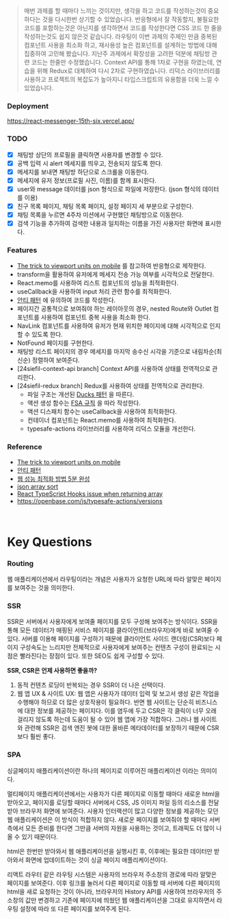 > 매번 과제를 할 때마다 느끼는 것이지만, 생각을 하고 코드를 작성하는것이 중요하다는 것을 다시한번 상기할 수 있었습니다. 반응형에서 잘 작동할지, 불필요한 코드를 포함하는것은 아닌지를 생각하면서 코드를 작성한다면 CSS 코드 한 줄을 작성하는것도 쉽지 않은것 같습니다. 라우팅이 이번 과제의 주제인 만큼 중복된 컴포넌트 사용을 최소화 하고, 재사용성 높은 컴포넌트를 설계하는 방법에 대해 집중하여 고민해 봤습니다. 지난주 과제에서 확장성을 고려한 덕분에 채팅방 관련 코드는 한줄만 수정했습니다. Context API를 통해 1차로 구현을 하였는데, 연습을 위해 Redux로 대체하여 다시 2차로 구현하였습니다. 리덕스 라이브러리를 사용하고 프로젝트의 복잡도가 높아지니 타입스크립트의 유용함을 더욱 느낄 수 있었습니다.

### Deployment

https://react-messenger-15th-six.vercel.app/

### TODO

- [x] 채팅방 상단의 프로필을 클릭하면 사용자를 변경할 수 있다.
- [x] 공백 입력 시 alert 메세지를 띄우고, 전송되지 않도록 한다.
- [x] 메세지를 보내면 채팅방 하단으로 스크롤을 이동한다.
- [x] 메세지에 유저 정보(프로필 사진, 이름)를 함께 표시한다.
- [x] user와 message 데이터를 json 형식으로 파일에 저장한다. (json 형식의 데이터를 이용)
- [x] 친구 목록 페이지, 채팅 목록 페이지, 설정 페이지 세 부분으로 구성한다.
- [x] 채팅 목록을 누르면 4주차 미션에서 구현했던 채팅방으로 이동한다.
- [x] 검색 기능을 추가하여 검색한 내용과 일치하는 이름을 가진 사용자만 화면에 표시한다.

### Features

- [The trick to viewport units on mobile](https://css-tricks.com/the-trick-to-viewport-units-on-mobile/) 를 참고하여 반응형으로 제작한다.
- transform을 활용하여 유저에게 메세지 전송 가능 여부를 시각적으로 전달한다.
- React.memo를 사용하여 리스트 컴포넌트의 성능을 최적화한다.
- useCallback을 사용하여 input 처리 관련 함수를 최적화한다.
- [안티 패턴](https://ui.toast.com/fe-guide/ko_ANTI-PATTERN) 에 유의하여 코드를 작성한다. 
- 페이지간 공통적으로 보여줘야 하는 레이아웃의 경우, nested Route와 Outlet 컴포넌트를 사용하여 컴포넌트 중복 사용을 최소화 한다.
- NavLink 컴포넌트를 사용하여 유저가 현재 위치한 페이지에 대해 시각적으로 인지할 수 있도록 한다.
- NotFound 페이지를 구현한다.
- 채팅방 리스트 페이지의 경우 메세지를 마지막 송수신 시각을 기준으로 내림차순(최신순) 정렬하여 보여준다.
- [24siefil-context-api branch] Context API를 사용하여 상태를 전역적으로 관리한다. 
- [24siefil-redux branch] Redux를 사용하여 상태를 전역적으로 관리한다.
  - 파일 구조는 개선된 [Ducks 패턴](https://github.com/erikras/ducks-modular-redux) 을 따른다.
  - 액션 생성 함수는  [FSA 규칙](https://github.com/redux-utilities/flux-standard-action) 을 따라 작성한다.
  - 액션 디스패치 함수는 useCallback을 사용하여 최적화한다.
  - 컨테이너 컴포넌트는 React.memo를 사용하여 최적화한다.
  - typesafe-actions 라이브러리를 사용하여 리덕스 모듈을 개선한다.


### Reference

- [The trick to viewport units on mobile](https://css-tricks.com/the-trick-to-viewport-units-on-mobile/)
- [안티 패턴](https://ui.toast.com/fe-guide/ko_ANTI-PATTERN)
- [웹 성능 최적화 방법 5분 완성](https://velog.io/@hsecode/%EC%B5%9C%EC%A0%81%ED%99%94-%EC%9B%B9-%EC%84%B1%EB%8A%A5-%EC%B5%9C%EC%A0%81%ED%99%94-%EB%B0%A9%EB%B2%95-5%EB%B6%84-%EC%99%84%EC%84%B1)
- [json array sort](https://dreamjy.tistory.com/92)
- [React TypeScript Hooks issue when returning array](https://www.puruvj.dev/blog/get-to-know-typescript--react-hooks-return-array-issue)
- https://openbase.com/js/typesafe-actions/versions

<br>

# Key Questions

### Routing

웹 애플리케이션에서 라우팅이라는 개념은 사용자가 요청한 URL에 따라 알맞은 페이지를 보여주는 것을 의미한다.

### SSR

SSR은 서버에서 사용자에게 보여줄 페이지를 모두 구성해 보여주는 방식이다. SSR을 통해 모든 데이터가 매핑된 서비스 페이지를 클라이언트(브라우저)에게 바로 보여줄 수 있다. 서버를 이용해 페이지를 구성하기 때문에 클라이언트 사이드 랜더링(CSR)보다 페이지 구성속도는 느리지만 전체적으로 사용자에게 보여주는 컨텐츠 구성이 완료되는 시점은 빨라진다는 장점이 있다. 또한 SEO도 쉽게 구성할 수 있다.

**SSR, CSR은 언제 사용하면 좋을까?**

1. 동적 컨텐츠 로딩이 반복되는 경우 SSR이 더 나은 선택이다.
2. 웹 앱 UX & 사이트 UX: 웹 앱은 사용자가 데이터 입력 및 보고서 생성 같은 작업을 수행해야 하므로 더 많은 상호작용이 필요하다. 반면 웹 사이트는 단순히 비즈니스에 대한 정보를 제공하는 페이지다. 이를 염두에 두고 CSR은 각 클릭이 너무 오래 걸리지 않도록 하는데 도움이 될 수 있어 웹 앱에 가장 적합하다. 그러나 웹 사이트와 관련해 SSR은 검색 엔진 봇에 대한 올바른 메타데이터를 보장하기 때문에 CSR보다 훨씬 좋다.

### SPA

싱글페이지 애플리케이션이란 하나의 페이지로 이루어진 애플리케이션 이라는 의미이다.

멀티페이지 애플리케이션에서는 사용자가 다른 페이지로 이동할 때마다 새로운 html을 받아오고, 페이지를 로딩할 때마다 서버에서 CSS, JS 이미지 파일 등의 리소스를 전달받아 브라우저 화면에 보여준다. 사용자 인터랙션이 많고 다양한 정보를 제공하는 모던 웹 애플리케이션은 이 방식이 적합하지 않다. 새로운 페이지를 보여줘야 할 때마다 서버 측에서 모든 준비를 한다면 그만큼 서버의 자원을 사용하는 것이고, 트래픽도 더 많이 나올 수 있기 때문이다.

html은 한번만 받아와서 웹 애플리케이션을 실행시킨 후, 이후에는 필요한 데이터만 받아와서 화면에 업데이트하는 것이 싱글 페이지 애플리케이션이다.

리액트 라우터 같은 라우팅 시스템은 사용자의 브라우저 주소창의 경로에 따라 알맞은 페이지를 보여준다. 이후 링크를 눌러서 다른 페이지로 이동할 때 서버에 다른 페이지의 html을 새로 요청하는 것이 아니라, 브라우저의 History API를 사용하여 브라우저의 주소창의 값만 변경하고 기존에 페이지에 띄웠던 웹 애플리케이션을 그대로 유지하면서 라우팅 설정에 따라 또 다른 페이지를 보여주게 된다.